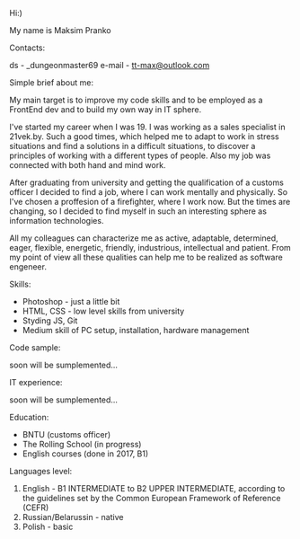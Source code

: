 Hi:) 

My name is Maksim Pranko

Contacts:

ds - _dungeonmaster69 
e-mail - tt-max@outlook.com 

Simple brief about me: 

My main target is to improve my code skills and to be employed as a FrontEnd dev and to build my own way in IT sphere. 

I've started my career when I was 19. I was working as a sales specialist in 21vek.by. Such a good times, which helped me to adapt to work in stress situations and find a solutions in a difficult situations, to discover a principles of working with a different types of people. Also my job was connected with both hand and mind work. 

After graduating from university and getting the qualification of a customs officer I decided to find a job, where I can work mentally and physically. So I've chosen a proffesion of a firefighter, where I work now. But the times are changing, so I decided to find myself in such an interesting sphere as information technologies. 

All my colleagues can characterize me as active, adaptable, determined, eager, flexible, energetic, friendly, industrious, intellectual and patient. From my point of view all these qualities can help me to be realized as software engeneer. 

Skills: 

* Photoshop - just a little bit
* HTML, CSS - low level skills from university
* Styding JS, Git
* Medium skill of PC setup, installation, hardware management

Code sample: 

soon will be sumplemented... 

IT experience: 

soon will be sumplemented... 

Education: 

- BNTU (customs officer)
- The Rolling School (in progress)
- English courses (done in 2017, B1)

Languages level: 

1. English - B1 INTERMEDIATE to B2 UPPER INTERMEDIATE, according to the guidelines set by the Common European Framework of Reference (CEFR)
2. Russian/Belarussin - native
3. Polish - basic
